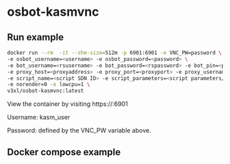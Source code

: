 # osbot-kasmvnc

## Run example
```bash
docker run --rm  -it --shm-size=512m -p 6901:6901 -e VNC_PW=password \
-e osbot_username=<username> -e osbot_password=<password> \
-e bot_username=<rsusername> -e bot_password=<rspassword> -e bot_pin=<pin/blank> -e bot_world=<worldnumber> \
-e proxy_host=<proxyaddress> -e proxy_port=<proxyport> -e proxy_username=<proxyusername/blank> -e proxy_password=<proxypassword/blank> \
-e script_name=<script SDN ID> -e script_parameters=<script parameters/blank> \
-e norender=0 -e lowcpu=1 \
v3xl/osbot-kasmvnc:latest
```


View the container by visiting https://<IPaddress>:6901

Username: kasm_user

Password: defined by the VNC_PW variable above. 

## Docker compose example

